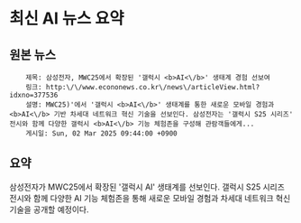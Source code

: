 # 최신 AI 뉴스 요약

## 원본 뉴스
		제목: 삼성전자, MWC25에서 확장된 '갤럭시 <b>AI<\/b>' 생태계 경험 선보여
		링크: http:\/\/www.econonews.co.kr\/news\/articleView.html?idxno=377536
		설명: MWC25)'에서 '갤럭시 <b>AI<\/b>' 생태계를 통한 새로운 모바일 경험과 <b>AI<\/b> 기반 차세대 네트워크 혁신 기술을 선보인다. 삼성전자는 '갤럭시 S25 시리즈' 전시와 함께 다양한 갤럭시 <b>AI<\/b> 기능 체험존을 구성해 관람객들에게... 
		게시일: Sun, 02 Mar 2025 09:44:00 +0900


## 요약
삼성전자가 MWC25에서 확장된 '갤럭시 AI' 생태계를 선보인다. 갤럭시 S25 시리즈 전시와 함께 다양한 AI 기능 체험존을 통해 새로운 모바일 경험과 차세대 네트워크 혁신 기술을 공개할 예정이다.

